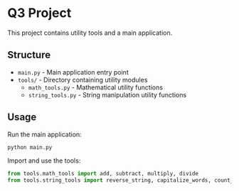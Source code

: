 # Q3 Project

This project contains utility tools and a main application.

## Structure

- `main.py` - Main application entry point
- `tools/` - Directory containing utility modules
  - `math_tools.py` - Mathematical utility functions
  - `string_tools.py` - String manipulation utility functions

## Usage

Run the main application:
```bash
python main.py
```

Import and use the tools:
```python
from tools.math_tools import add, subtract, multiply, divide
from tools.string_tools import reverse_string, capitalize_words, count_words, remove_spaces
``` 